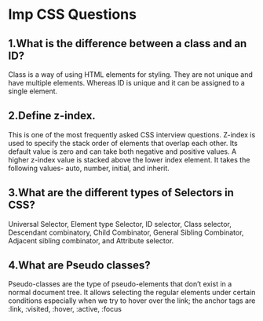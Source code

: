 # Imp CSS Questions

## 1.What is the difference between a class and an ID?

Class is a way of using HTML elements for styling. They are not unique and have multiple elements. Whereas ID is unique and it can be assigned to a single element. 


## 2.Define z-index.

This is one of the most frequently asked CSS interview questions. Z-index is used to specify the stack order of elements that overlap each other. Its default value is zero and can take both negative and positive values. A higher z-index value is stacked above the lower index element. It takes the following values- auto, number, initial, and inherit. 


## 3.What are the different types of Selectors in CSS?

Universal Selector, Element type Selector, ID selector, Class selector, Descendant combinatory, Child Combinator, General Sibling Combinator, Adjacent sibling combinator, and Attribute selector.


## 4.What are Pseudo classes?

Pseudo-classes are the type of pseudo-elements that don’t exist in a normal document tree. It allows selecting the regular elements under certain conditions especially when we try to hover over the link; the anchor tags are :link, :visited, :hover, :active, :focus